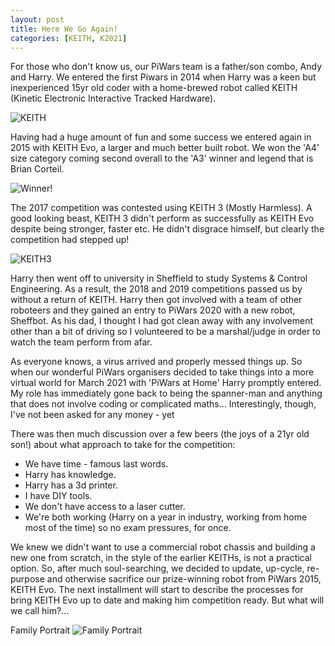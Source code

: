 ```yaml
---
layout: post
title: Here We Go Again!
categories: [KEITH, K2021]
---
```


For those who don't know us, our PiWars team is a father/son combo, Andy and Harry. We entered the first Piwars in 2014 when Harry was a keen but inexperienced 15yr old coder with a home-brewed robot called KEITH (Kinetic Electronic Interactive Tracked Hardware). 

![KEITH](http://keiththerobot.uk/images/DSC04940-adjusted--web.jpg "KEITH")

Having had a huge amount of fun and some success we entered again in 2015 with KEITH Evo, a larger and much better built robot. We won the 'A4' size category coming second overall to the 'A3' winner and legend that is Brian Corteil.

![Winner!](http://keiththerobot.uk/images/Evo-winner.png "KEITH Evo - Winner!")

The 2017 competition was contested using KEITH 3 (Mostly Harmless). A good looking beast, KEITH 3 didn't perform as successfully as KEITH Evo despite being stronger, faster etc. He didn't disgrace himself, but clearly the competition had stepped up! 

![KEITH3](http://keiththerobot.uk/images/DSC07618.JPG "KEITH3")

Harry then went off to university in Sheffield to study Systems & Control Engineering. As a result, the 2018 and 2019 competitions passed us by without a return of KEITH. Harry then got involved with a team of other roboteers and they gained an entry to PiWars 2020 with a new robot, Sheffbot. As his dad, I thought I had got clean away with any involvement other than a bit of driving so I volunteered to be a marshal/judge in order to watch the team perform from afar.

As everyone knows, a virus arrived and properly messed things up. So when our wonderful PiWars organisers decided to take things into a more virtual world for March 2021 with 'PiWars at Home' Harry promptly entered. My role has immediately gone back to being the spanner-man and anything that does not involve coding or complicated maths... Interestingly, though, I've not been asked for any money - yet

There was then much discussion over a few beers (the joys of a 21yr old son!) about what approach to take for the competition:
- We have time - famous last words.
- Harry has knowledge.
- Harry has a 3d printer.
- I have DIY tools.
- We don't have access to a laser cutter.
- We're both working (Harry on a year in industry, working from home most of the time) so no exam pressures, for once.
          
We knew we didn't want to use a commercial robot chassis and building a new one from scratch, in the style of the earlier KEITHs, is not a practical option. So, after much soul-searching, we decided to update, up-cycle, re-purpose and otherwise sacrifice our prize-winning robot from PiWars 2015, KEITH Evo. The next installment will start to describe the processes for bring KEITH Evo up to date and making him competition ready. But what will we call him?...

Family Portrait
![Family Portrait](http://keiththerobot.uk/images/IMG_0915.JPG "Family Portrait")

